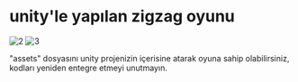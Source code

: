 # unity'le yapılan zigzag oyunu
![2](https://user-images.githubusercontent.com/89928334/152454504-9bf17d5f-bbfe-4ae3-ab11-3f58edb5413f.JPG)
![3](https://user-images.githubusercontent.com/89928334/152454509-e184e0e7-1f70-4204-b94d-252514d5c2da.JPG)

"assets" dosyasını unity projenizin içerisine atarak oyuna sahip olabilirsiniz, kodları yeniden entegre etmeyi unutmayın.
